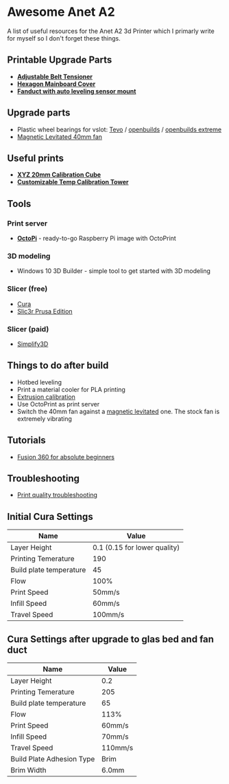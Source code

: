 # Awesome Anet A2
 A list of useful resources for the Anet A2 3d Printer which I primarly write for myself so I don't forget these things.
 
 ## Printable Upgrade Parts
 - **[Adjustable Belt Tensioner](https://www.thingiverse.com/thing:1780636)**
 - **[Hexagon Mainboard Cover](https://www.thingiverse.com/thing:2013479)**
 - **[Fanduct with auto leveling sensor mount](https://www.thingiverse.com/thing:2057240)**
 
 ## Upgrade parts
 - Plastic wheel bearings for vslot: [Tevo](https://tevo3dprinterstore.com/products/tevo-cnc-openbuilds-plastic-wheel-pom-with-bearings-for-v-slot) / [openbuilds](http://openbuildspartstore.com/solid-v-wheel-kit/) / [openbuilds extreme](http://openbuildspartstore.com/xtreme-solid-v-wheel-kit/)
 - [Magnetic Levitated 40mm fan](https://www.conrad.de/de/axialluefter-12-vdc-1359-mh-l-x-b-x-h-40-x-40-x-10-mm-sunon-me40101v1-000u-a99-183739.html)

## Useful prints
- **[XYZ 20mm Calibration Cube](https://www.thingiverse.com/thing:1278865)**
- **[Customizable Temp Calibration Tower](https://www.thingiverse.com/thing:915435)**

## Tools

### Print server
- **[OctoPi](https://octopi.octoprint.org/)** - ready-to-go Raspberry Pi image with OctoPrint

### 3D modeling
- Windows 10 3D Builder - simple tool to get started with 3D modeling

### Slicer (free)
- [Cura](https://ultimaker.com/en/products/cura-software)
- [Slic3r Prusa Edition](https://github.com/prusa3d/Slic3r/releases)

### Slicer (paid)
- [Simplify3D](https://www.simplify3d.com/)

## Things to do after build
- Hotbed leveling
- Print a material cooler for PLA printing
- [Extrusion calibration](http://plastikjunkies.de/extrusion-kalibrieren-e-steps-richtig-einstellen/)
- Use OctoPrint as print server
- Switch the 40mm fan against a [magnetic levitated](https://www.conrad.de/de/axialluefter-12-vdc-1359-mh-l-x-b-x-h-40-x-40-x-10-mm-sunon-me40101v1-000u-a99-183739.html) one. The stock fan is extremely vibrating

## Tutorials
- [Fusion 360 for absolute beginners](https://www.youtube.com/watch?v=A5bc9c3S12g)

## Troubleshooting
- [Print quality troubleshooting](https://www.simplify3d.com/support/print-quality-troubleshooting/)

## Initial Cura Settings
Name | Value
------------ | -------------
Layer Height | 0.1 (0.15 for lower quality)
Printing Temerature | 190
Build plate temperature | 45
Flow | 100%
Print Speed | 50mm/s
Infill Speed | 60mm/s
Travel Speed | 100mm/s

## Cura Settings after upgrade to glas bed and fan duct
Name | Value
------------ | -------------
Layer Height | 0.2
Printing Temerature | 205
Build plate temperature | 65
Flow | 113%
Print Speed | 60mm/s
Infill Speed | 70mm/s
Travel Speed | 110mm/s
Build Plate Adhesion Type | Brim
Brim Width | 6.0mm
